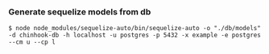 

### Generate sequelize models from db
```
$ node node_modules/sequelize-auto/bin/sequelize-auto -o "./db/models" -d chinhook-db -h localhost -u postgres -p 5432 -x example -e postgres --cm u --cp l 
```

